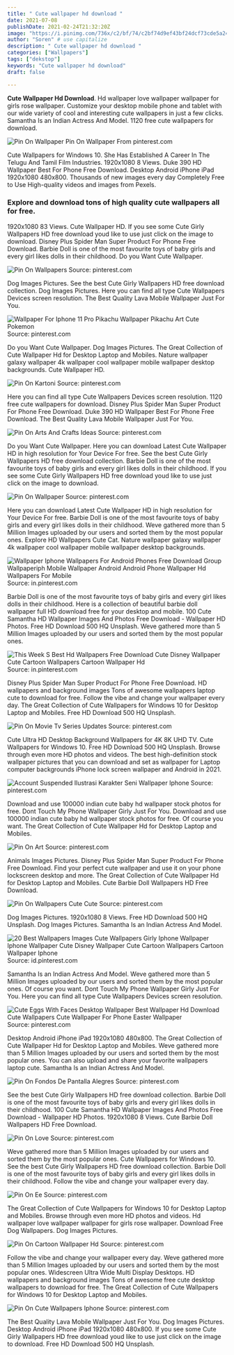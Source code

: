 ```yaml
---
title: " Cute wallpaper hd download "
date: 2021-07-08
publishDate: 2021-02-24T21:32:20Z
image: "https://i.pinimg.com/736x/c2/bf/74/c2bf74d9ef43bf24dcf73cde5a24f61c.jpg"
author: "Soren" # use capitalize
description: " Cute wallpaper hd download "
categories: ["Wallpapers"]
tags: ["dekstop"]
keywords: "Cute wallpaper hd download"
draft: false

---
```



**Cute Wallpaper Hd Download**. Hd wallpaper love wallpaper wallpaper for girls rose wallpaper. Customize your desktop mobile phone and tablet with our wide variety of cool and interesting cute wallpapers in just a few clicks. Samantha Is an Indian Actress And Model. 1120 free cute wallpapers for download.

![Pin On Wallpaper](https://i.pinimg.com/originals/38/58/ff/3858ff96ff5bf642d2cf22521133d7cb.jpg "Pin On Wallpaper")
Pin On Wallpaper From pinterest.com


Cute Wallpapers for Windows 10. She Has Established A Career In The Telugu And Tamil Film Industries. 1920x1080 8 Views. Duke 390 HD Wallpaper Best For Phone Free Download. Desktop Android iPhone iPad 1920x1080 480x800. Thousands of new images every day Completely Free to Use High-quality videos and images from Pexels.

### Explore and download tons of high quality cute wallpapers all for free.

1920x1080 83 Views. Cute Wallpaper HD. If you see some Cute Girly Wallpapers HD free download youd like to use just click on the image to download. Disney Plus Spider Man Super Product For Phone Free Download. Barbie Doll is one of the most favourite toys of baby girls and every girl likes dolls in their childhood. Do you Want Cute Wallpaper.


![Pin On Wallpapers](https://i.pinimg.com/originals/14/43/1f/14431f99eac5c17997148ccc8a009840.jpg "Pin On Wallpapers")
Source: pinterest.com

Dog Images Pictures. See the best Cute Girly Wallpapers HD free download collection. Dog Images Pictures. Here you can find all type Cute Wallpapers Devices screen resolution. The Best Quality Lava Mobile Wallpaper Just For You.

![Wallpaper For Iphone 11 Pro Pikachu Wallpaper Pikachu Art Cute Pokemon](https://i.pinimg.com/originals/61/e3/de/61e3de7e9f8c4d6912fb986583bc265a.jpg "Wallpaper For Iphone 11 Pro Pikachu Wallpaper Pikachu Art Cute Pokemon")
Source: pinterest.com

Do you Want Cute Wallpaper. Dog Images Pictures. The Great Collection of Cute Wallpaper Hd for Desktop Laptop and Mobiles. Nature wallpaper galaxy wallpaper 4k wallpaper cool wallpaper mobile wallpaper desktop backgrounds. Cute Wallpaper HD.

![Pin On Kartoni](https://i.pinimg.com/474x/3f/e7/98/3fe798fe9bb86f97eb24708d29212ce8.jpg "Pin On Kartoni")
Source: pinterest.com

Here you can find all type Cute Wallpapers Devices screen resolution. 1120 free cute wallpapers for download. Disney Plus Spider Man Super Product For Phone Free Download. Duke 390 HD Wallpaper Best For Phone Free Download. The Best Quality Lava Mobile Wallpaper Just For You.

![Pin On Arts And Crafts Ideas](https://i.pinimg.com/originals/cf/45/be/cf45bef1e3eecf0fca4490e034498481.jpg "Pin On Arts And Crafts Ideas")
Source: pinterest.com

Do you Want Cute Wallpaper. Here you can download Latest Cute Wallpaper HD in high resolution for Your Device For free. See the best Cute Girly Wallpapers HD free download collection. Barbie Doll is one of the most favourite toys of baby girls and every girl likes dolls in their childhood. If you see some Cute Girly Wallpapers HD free download youd like to use just click on the image to download.

![Pin On Wallpaper](https://i.pinimg.com/originals/38/58/ff/3858ff96ff5bf642d2cf22521133d7cb.jpg "Pin On Wallpaper")
Source: pinterest.com

Here you can download Latest Cute Wallpaper HD in high resolution for Your Device For free. Barbie Doll is one of the most favourite toys of baby girls and every girl likes dolls in their childhood. Weve gathered more than 5 Million Images uploaded by our users and sorted them by the most popular ones. Explore HD Wallpapers Cute Cat. Nature wallpaper galaxy wallpaper 4k wallpaper cool wallpaper mobile wallpaper desktop backgrounds.

![Wallpaper Iphone Wallpapers For Android Phones Free Download Group Wallpaperiph Mobile Wallpaper Android Android Phone Wallpaper Hd Wallpapers For Mobile](https://i.pinimg.com/736x/fe/91/fe/fe91fe93146830622dffe696d20ed072.jpg "Wallpaper Iphone Wallpapers For Android Phones Free Download Group Wallpaperiph Mobile Wallpaper Android Android Phone Wallpaper Hd Wallpapers For Mobile")
Source: in.pinterest.com

Barbie Doll is one of the most favourite toys of baby girls and every girl likes dolls in their childhood. Here is a collection of beautiful barbie doll wallpaper full HD download free for your desktop and mobile. 100 Cute Samantha HD Wallpaper Images And Photos Free Download - Wallpaper HD Photos. Free HD Download 500 HQ Unsplash. Weve gathered more than 5 Million Images uploaded by our users and sorted them by the most popular ones.

![This Week S Best Hd Wallpapers Free Download Cute Disney Wallpaper Cute Cartoon Wallpapers Cartoon Wallpaper Hd](https://i.pinimg.com/474x/0d/26/b9/0d26b95d42242588463cc69b0cefd7ed.jpg "This Week S Best Hd Wallpapers Free Download Cute Disney Wallpaper Cute Cartoon Wallpapers Cartoon Wallpaper Hd")
Source: in.pinterest.com

Disney Plus Spider Man Super Product For Phone Free Download. HD wallpapers and background images Tons of awesome wallpapers laptop cute to download for free. Follow the vibe and change your wallpaper every day. The Great Collection of Cute Wallpapers for Windows 10 for Desktop Laptop and Mobiles. Free HD Download 500 HQ Unsplash.

![Pin On Movie Tv Series Updates](https://i.pinimg.com/originals/97/04/64/970464144c30b9caf8d7892a3718106e.jpg "Pin On Movie Tv Series Updates")
Source: pinterest.com

Cute Ultra HD Desktop Background Wallpapers for 4K 8K UHD TV. Cute Wallpapers for Windows 10. Free HD Download 500 HQ Unsplash. Browse through even more HD photos and videos. The best high-definition stock wallpaper pictures that you can download and set as wallpaper for Laptop computer backgrounds iPhone lock screen wallpaper and Android in 2021.

![Account Suspended Ilustrasi Karakter Seni Wallpaper Iphone](https://i.pinimg.com/originals/65/59/e5/6559e5ee9f16dbea8c38fc4e46c76f22.jpg "Account Suspended Ilustrasi Karakter Seni Wallpaper Iphone")
Source: pinterest.com

Download and use 100000 indian cute baby hd wallpaper stock photos for free. Dont Touch My Phone Wallpaper Girly Just For You. Download and use 100000 indian cute baby hd wallpaper stock photos for free. Of course you want. The Great Collection of Cute Wallpaper Hd for Desktop Laptop and Mobiles.

![Pin On Art](https://i.pinimg.com/564x/9e/72/57/9e725789934e17f7aa63e3927683637c.jpg "Pin On Art")
Source: pinterest.com

Animals Images Pictures. Disney Plus Spider Man Super Product For Phone Free Download. Find your perfect cute wallpaper and use it on your phone lockscreen desktop and more. The Great Collection of Cute Wallpaper Hd for Desktop Laptop and Mobiles. Cute Barbie Doll Wallpapers HD Free Download.

![Pin On Wallpapers Cute Cute](https://i.pinimg.com/originals/9d/a1/88/9da188f5c3c0734e441638231c350927.jpg "Pin On Wallpapers Cute Cute")
Source: pinterest.com

Dog Images Pictures. 1920x1080 8 Views. Free HD Download 500 HQ Unsplash. Dog Images Pictures. Samantha Is an Indian Actress And Model.

![20 Best Wallpapers Images Cute Wallpapers Girly Iphone Wallpaper Iphone Wallpaper Cute Disney Wallpaper Cute Cartoon Wallpapers Cartoon Wallpaper Iphone](https://i.pinimg.com/originals/1f/58/8d/1f588d6396485b7927c0ddb46ce2ab01.jpg "20 Best Wallpapers Images Cute Wallpapers Girly Iphone Wallpaper Iphone Wallpaper Cute Disney Wallpaper Cute Cartoon Wallpapers Cartoon Wallpaper Iphone")
Source: id.pinterest.com

Samantha Is an Indian Actress And Model. Weve gathered more than 5 Million Images uploaded by our users and sorted them by the most popular ones. Of course you want. Dont Touch My Phone Wallpaper Girly Just For You. Here you can find all type Cute Wallpapers Devices screen resolution.

![Cute Eggs With Faces Desktop Wallpaper Best Wallpaper Hd Download Cute Wallpapers Cute Wallpaper For Phone Easter Wallpaper](https://i.pinimg.com/originals/35/17/3d/35173d77d97aa4cc784f63010bdb0e8b.jpg "Cute Eggs With Faces Desktop Wallpaper Best Wallpaper Hd Download Cute Wallpapers Cute Wallpaper For Phone Easter Wallpaper")
Source: pinterest.com

Desktop Android iPhone iPad 1920x1080 480x800. The Great Collection of Cute Wallpaper Hd for Desktop Laptop and Mobiles. Weve gathered more than 5 Million Images uploaded by our users and sorted them by the most popular ones. You can also upload and share your favorite wallpapers laptop cute. Samantha Is an Indian Actress And Model.

![Pin On Fondos De Pantalla Alegres](https://i.pinimg.com/originals/57/9c/96/579c96dc8057f0fe79d85398b587fbf7.jpg "Pin On Fondos De Pantalla Alegres")
Source: pinterest.com

See the best Cute Girly Wallpapers HD free download collection. Barbie Doll is one of the most favourite toys of baby girls and every girl likes dolls in their childhood. 100 Cute Samantha HD Wallpaper Images And Photos Free Download - Wallpaper HD Photos. 1920x1080 8 Views. Cute Barbie Doll Wallpapers HD Free Download.

![Pin On Love](https://i.pinimg.com/736x/b5/3b/46/b53b466bebffb00a58ebfff39135c724.jpg "Pin On Love")
Source: pinterest.com

Weve gathered more than 5 Million Images uploaded by our users and sorted them by the most popular ones. Cute Wallpapers for Windows 10. See the best Cute Girly Wallpapers HD free download collection. Barbie Doll is one of the most favourite toys of baby girls and every girl likes dolls in their childhood. Follow the vibe and change your wallpaper every day.

![Pin On Ee](https://i.pinimg.com/originals/64/39/9c/64399cd437b7bb37ac13a8bd8cca3176.jpg "Pin On Ee")
Source: pinterest.com

The Great Collection of Cute Wallpapers for Windows 10 for Desktop Laptop and Mobiles. Browse through even more HD photos and videos. Hd wallpaper love wallpaper wallpaper for girls rose wallpaper. Download Free Dog Wallpapers. Dog Images Pictures.

![Pin On Cartoon Wallpaper Hd](https://i.pinimg.com/474x/b5/02/17/b502174a2afb610c4f53b5cee7be6741.jpg "Pin On Cartoon Wallpaper Hd")
Source: pinterest.com

Follow the vibe and change your wallpaper every day. Weve gathered more than 5 Million Images uploaded by our users and sorted them by the most popular ones. Widescreen Ultra Wide Multi Display Desktops. HD wallpapers and background images Tons of awesome free cute desktop wallpapers to download for free. The Great Collection of Cute Wallpapers for Windows 10 for Desktop Laptop and Mobiles.

![Pin On Cute Wallpapers Iphone](https://i.pinimg.com/736x/c2/bf/74/c2bf74d9ef43bf24dcf73cde5a24f61c.jpg "Pin On Cute Wallpapers Iphone")
Source: pinterest.com

The Best Quality Lava Mobile Wallpaper Just For You. Dog Images Pictures. Desktop Android iPhone iPad 1920x1080 480x800. If you see some Cute Girly Wallpapers HD free download youd like to use just click on the image to download. Free HD Download 500 HQ Unsplash.

